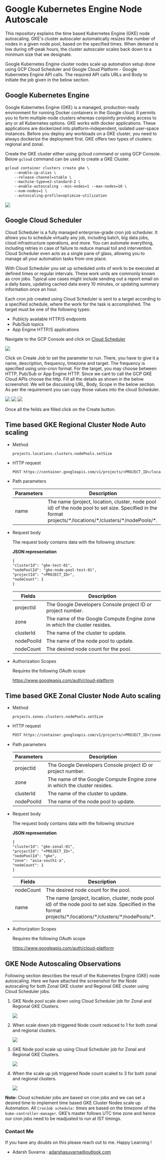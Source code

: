 # Google Kubernetes Engine Node Autoscale

This repository explains the time based  Kubernetes Engine (GKE) node autoscaling. GKE's cluster autoscaler automatically resizes the number of nodes in a given node pool, based on the specified times. When demand is low during off-peak hours, the cluster autoscaler scales back down to a minimum size that we designate.

Google Kubernetes Engine cluster nodes scale up automation setup done using GCP Cloud Scheduler and Google Cloud Platform - Google Kubernetes Engine API calls. The required API calls URLs and Body to initiate the job given in the below section.

## Google Kubernetes Engine

Google Kubernetes Engine (GKE) is a managed, production-ready environment for running Docker containers in the Google cloud. It permits you to form multiple-node clusters whereas conjointly providing access to any or all Kubernetes options.
GKE works with docker applications. These applications are dockerized into platform-independent, isolated user-space instances. Before you deploy any workloads on a GKE cluster, you need to always dockerize the deployment first. GKE offers two types of clusters: regional and zonal. 

Create the GKE cluster either using gcloud command or using GCP Console. Below ``gcloud`` command can be used to create a GKE Cluster.

```diff
gcloud container clusters create gke \
    --enable-ip-alias \
    --release-channel=stable \
    --machine-type=e2-standard-2 \
    --enable-autoscaling --min-nodes=1 --max-nodes=10 \
    --num-nodes=1 \
    --autoscaling-profile=optimize-utilization
```

  <p>
  <img src="https://github.com/Adarsh-Suvarna/gke-pod-scheduled-autoscaler/blob/main/img/gke-1.png">
  </p>

## Google Cloud Scheduler

Cloud Scheduler is a fully managed enterprise-grade cron job scheduler. It allows you to schedule virtually any job, including batch, big data jobs, cloud infrastructure operations, and more. You can automate everything, including retries in case of failure to reduce manual toil and intervention. Cloud Scheduler even acts as a single pane of glass, allowing you to manage all your automation tasks from one place.

With Cloud Scheduler you set up scheduled units of work to be executed at defined times or regular intervals. These work units are commonly known as cron jobs. Typical use cases might include sending out a report email on a daily basis, updating cached data every 10 minutes, or updating summary information once an hour.

Each cron job created using Cloud Scheduler is sent to a target according to a specified schedule, where the work for the task is accomplished. The target must be one of the following types:
- Publicly available HTTP/S endpoints
- Pub/Sub topics
- App Engine HTTP/S applications

Navigate to the GCP Console and click on [Cloud Scheduler](https://console.cloud.google.com/cloudscheduler)
  <p>
  <img src="https://github.com/Adarsh-Suvarna/gke-node-scheduled-autoscaler/blob/main/img/img-5.png">
  </p>

Click on Create Job to set the parameter to run. There, you have to give it a name, description, frequency, timezone and target. The frequency is specified using unix-cron format. For the target, you may choose between HTTP, Pub/Sub or App Engine HTTP. Since we cant to call the GCP GKE Cloud APIs choose the http. Fill all the details as shown in the below screenshot. We will be discussing URL, Body, Scope in the below section. As per the requirement you can copy those values into the cloud Scheduler.
  <p>
  <img src="https://github.com/Adarsh-Suvarna/gke-node-scheduled-autoscaler/blob/main/img/img-6.png">
  <img src="https://github.com/Adarsh-Suvarna/gke-node-scheduled-autoscaler/blob/main/img/img-7.png">
  <img src="https://github.com/Adarsh-Suvarna/gke-node-scheduled-autoscaler/blob/main/img/img-8.png">
  </p>
Once all the feilds are filled click on the Create button.

## Time based GKE Regional Cluster Node Auto scaling

- Method 

    ```projects.locations.clusters.nodePools.setSize```

- HTTP request

    ```diff 
    POST https://container.googleapis.com/v1/projects/<PROJECT_ID>/locations/<LOCATION>/clusters/<CLUSTER_NAME>/nodePools/<NODEPOOL_NAME>:setSize
    ```

- Path parameters

    | Parameters | Description |
    |------------|-------------|
    | name | The name (project, location, cluster, node pool id) of the node pool to set size. Specified in the format projects/\*/locations/\*/clusters/\*/nodePools/\*. |


- Request body

    The request body contains data with the following structure:

    **JSON representation**

    ```diff
    {
    "clusterId": "gke-test-01",
    "nodePoolId": "gke-node-pool-test-01",
    "projectId": "<PROJECT_ID>",
    "nodeCount": 1
    }
    ```

    | Fields     | Description |
    |------------|-------------|
    | projectId | The Google Developers Console project ID or project number. |
    | zone | The name of the Google Compute Engine zone in which the cluster resides. |
    | clusterId | The name of the cluster to update. |
    | nodePoolId | The name of the node pool to update. |
    | nodeCount | The desired node count for the pool. |

- Authorization Scopes

    Requires the following OAuth scope

    https://www.googleapis.com/auth/cloud-platform

## Time based GKE Zonal Cluster Node Auto scaling

- Method 

    ```projects.zones.clusters.nodePools.setSize```

- HTTP request

    ```diff 
    POST https://container.googleapis.com/v1/projects/<PROJECT_ID>/zones/<ZONE>/clusters/<CLUSTER_ID>/nodePools/<NODE_POOL_ID>/setSize
    ```

- Path parameters

    | Parameters | Description |
    |------------|-------------|
    | projectId | The Google Developers Console project ID or project number. |
    | zone | The name of the Google Compute Engine zone in which the cluster resides. |
    | clusterId | The name of the cluster to update. |
    | nodePoolId | The name of the node pool to update.  |


- Request body

    The request body contains data with the following structure

    **JSON representation**
    ```diff
    {
    "clusterId": "gke-zonal-01",
    "projectId": "<PROJECT_ID>",
    "nodePoolId": "gke",
    "zone": "asia-south1-a",
    "nodeCount": 1
    }
    ```


    | Fields     | Description |
    |------------|-------------|
    | nodeCount | The desired node count for the pool. |
    | name | The name (project, location, cluster, node pool id) of the node pool to set size. Specified in the format projects/\*/locations/\*/clusters/\*/nodePools/\*. |


- Authorization Scopes

    Requires the following OAuth scope

    https://www.googleapis.com/auth/cloud-platform

## GKE Node Autoscaling Observations

Following section describes the result of the Kubernetes Engine (GKE) node autoscaling. Here we have attached the screenshot for the Node autoscaling for both Zonal GKE cluster and Regional GKE cluster using Cloud Scheduler jobs.

1. GKE Node pool scale down using Cloud Scheduler job for Zonal and Regional GKE Clusters.
    <p>
    <img src="https://github.com/Adarsh-Suvarna/gke-node-scheduled-autoscaler/blob/main/img/img-1.png">
    </p>
2. When scale down job triggered Node count reduced to 1 for both zonal and regional clusters.
    <p>
    <img src="https://github.com/Adarsh-Suvarna/gke-node-scheduled-autoscaler/blob/main/img/img-2.png">
    </p>
3. GKE Node pool scale up using Cloud Scheduler job for Zonal and Regional GKE Clusters.
    <p>
    <img src="https://github.com/Adarsh-Suvarna/gke-node-scheduled-autoscaler/blob/main/img/img-3.png">
    </p>
4. When the scale up job triggered Node count scaled to 3 for both zonal and regional clusters.
    <p>
    <img src="https://github.com/Adarsh-Suvarna/gke-node-scheduled-autoscaler/blob/main/img/img-4.png">
    </p>

**Note:** Cloud scheduler jobs are based on cron jobs and we can set a desired time to implement time based GKE Cluster Nodes scale up Automation. All ```CronJob schedule:``` times are based on the timezone of the ```kube-controller-manager```. GKE’s master follows UTC time zone and hence our cron jobs need to be readjusted to run at IST timings.

### Contact Me
 If you have any doubts on this please reach out to me. Happy Learning !
 - Adarsh Suvarna : adarshasuvarna@outlook.com